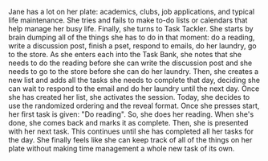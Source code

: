 Jane has a lot on her plate: academics, clubs, job applications, and typical life maintenance. She tries and fails to make to-do lists or calendars that help manage her busy life. Finally, she turns to Task Tackler. She starts by brain dumping all of the things she has to do in that moment: do a reading, write a discussion post, finish a pset, respond to emails, do her laundry, go to the store. As she enters each into the Task Bank, she notes that she needs to do the reading before she can write the discussion post and she needs to go to the store before she can do her laundry. Then, she creates a new list and adds all the tasks she needs to complete that day, deciding she can wait to respond to the email and do her laundry until the next day. Once she has created her list, she activates the session. Today, she decides to use the randomized ordering and the reveal format. Once she presses start, her first task is given: "Do reading". So, she does her reading. When she's done, she comes back and marks it as complete. Then, she is presented with her next task. This continues until she has completed all her tasks for the day. She finally feels like she can keep track of all of the things on her plate without making time management a whole new task of its own.